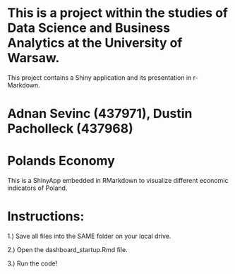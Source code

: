 # This is a project within the studies of Data Science and Business Analytics at the University of Warsaw.
This project contains a Shiny application and its presentation in r-Markdown.

# Adnan Sevinc (437971), Dustin Pacholleck (437968)
# Polands Economy
This is a ShinyApp embedded in RMarkdown to visualize different economic indicators of Poland.

# Instructions:

1.) Save all files into the SAME folder on your local drive.

2.) Open the dashboard_startup.Rmd file.

3.) Run the code!
